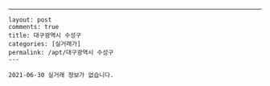 ---
    layout: post
    comments: true
    title: 대구광역시 수성구
    categories: [실거래가]
    permalink: /apt/대구광역시 수성구
    ---

    2021-06-30 실거래 정보가 없습니다.

    
